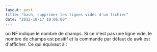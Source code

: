 ```yaml
---
layout: post
title: "bash, supprimer les lignes vides d'un fichier"
date: "2012-10-17 10:06:00"
---
```

<script src="https://pastebin.com/embed_js.php?i=UJkfppra"></script>

<script src="https://pastebin.com/embed_js/TNSdp2gh"></script>

où NF indique le nombre de champs. Si ce n'est pas une ligne vide, le nombre de champs est positif et la commande par défaut de awk est d'afficher.
Ce qui équivaut à : 

<script src="https://pastebin.com/embed_js/LkzL0uxM"></script>





<div style="height: 0; overflow: hidden;">sed, awk, remove empty lines</div>
